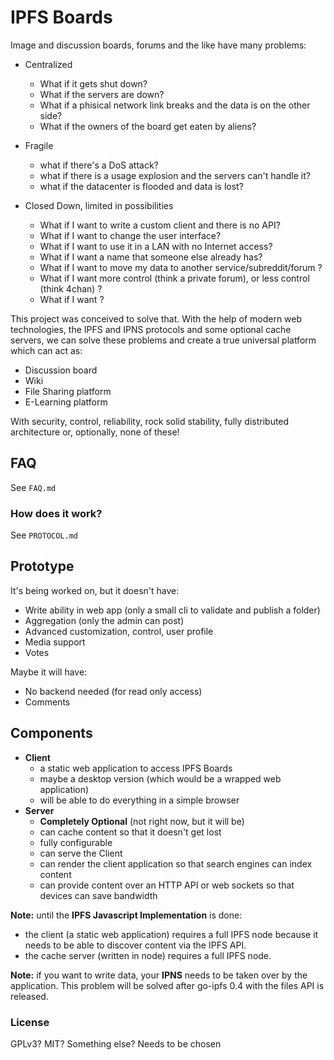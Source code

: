 # IPFS Boards

Image and discussion boards, forums and the like have many problems:

- Centralized
  - What if it gets shut down?
  - What if the servers are down?
  - What if a phisical network link breaks and the data is on the other side?
  - What if the owners of the board get eaten by aliens?

- Fragile
  - what if there's a DoS attack?
  - what if there is a usage explosion and the servers can't handle it?
  - what if the datacenter is flooded and data is lost?

- Closed Down, limited in possibilities
  - What if I want to write a custom client and there is no API?
  - What if I want to change the user interface?
  - What if I want to use it in a LAN with no Internet access?
  - What if I want a name that someone else already has?
  - What if I want to move my data to another service/subreddit/forum ?
  - What if I want more control (think a private forum), or less control (think 4chan) ?
  - What if I want <feature> ?

This project was conceived to solve that. With the help of modern web technologies, the IPFS and IPNS protocols
and some optional cache servers, we can solve these problems and create a true universal platform which can act as:

- Discussion board
- Wiki
- File Sharing platform
- E-Learning platform

With security, control, reliability, rock solid stability, fully distributed
architecture or, optionally, none of these!

## FAQ

See `FAQ.md`

### How does it work?

See `PROTOCOL.md`

## Prototype

It's being worked on, but it doesn't have:

- Write ability in web app (only a small cli to validate and publish a folder)
- Aggregation (only the admin can post)
- Advanced customization, control, user profile
- Media support
- Votes

Maybe it will have:

- No backend needed (for read only access)
- Comments

## Components

- __Client__
  - a static web application to access IPFS Boards
  - maybe a desktop version (which would be a wrapped web application)
  - will be able to do everything in a simple browser
- __Server__
  - __Completely Optional__ (not right now, but it will be)
  - can cache content so that it doesn't get lost
  - fully configurable
  - can serve the Client
  - can render the client application so that search engines can index content
  - can provide content over an HTTP API or web sockets so that devices can save bandwidth

__Note:__ until the __IPFS Javascript Implementation__ is done:

- the client (a static web application) requires a full IPFS node because it needs to be able to discover content via the IPFS API.
- the cache server (written in node) requires a full IPFS node.

__Note:__ if you want to write data, your __IPNS__ needs to be taken over
by the application. This problem will be solved after go-ipfs 0.4 with the files
API is released.

### License

GPLv3? MIT? Something else? Needs to be chosen
